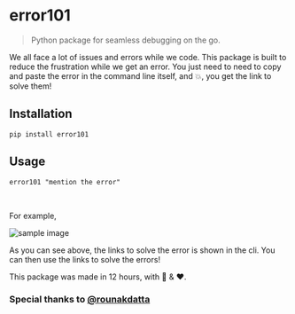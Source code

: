 # error101
> Python package for seamless debugging on the go.

We all face a lot of issues and errors while we code. This package is built to reduce the frustration while we get an error. 
You just need to need to copy and paste the error in the command line itself, and :boom:, you get the link to solve them!


## **Installation**
```
pip install error101 
```
## **Usage**
```
error101 "mention the error"
```

<br />

For example,  

![sample image](https://github.com/rohanbanerjee/error101/blob/master/error101.png)

As you can see above, the links to solve the error is shown in the cli. You can then use the links to solve the errors!

This package was made in 12 hours, with :pizza: & :heart:.

### Special thanks to [@rounakdatta]( https://github.com/rounakdatta)
